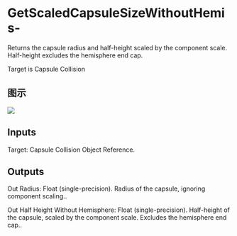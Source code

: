 # GetScaledCapsuleSizeWithoutHemis-

Returns the capsule radius and half-height scaled by the component scale. Half-height excludes the hemisphere end cap.

Target is Capsule Collision

## 图示

![]($-20221218-18230542.png)

## Inputs

Target: Capsule Collision Object Reference.  

## Outputs

Out Radius: Float (single-precision). Radius of the capsule, ignoring component scaling..

Out Half Height Without Hemisphere: Float (single-precision). Half-height of the capsule, scaled by the component scale. Excludes the hemisphere end cap..

